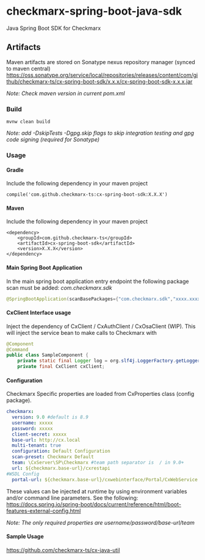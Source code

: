 # checkmarx-spring-boot-java-sdk
Java Spring Boot SDK for Checkmarx

## Artifacts
Maven artifacts are stored on Sonatype nexus repository manager (synced to maven central)
https://oss.sonatype.org/service/local/repositories/releases/content/com/github/checkmarx-ts/cx-spring-boot-sdk/x.x.x/cx-spring-boot-sdk-x.x.x.jar

_Note: Check maven version in current pom.xml_

### Build
```mvnw clean build```

_Note: add -DskipTests -Dgpg.skip flags to skip integration testing and gpg code signing (required for Sonatype)_

### Usage
#### Gradle
Include the following dependency in your maven project
```
compile('com.github.checkmarx-ts:cx-spring-boot-sdk:X.X.X')
```
#### Maven
Include the following dependency in your maven project
```
<dependency>
    <groupId>com.github.checkmarx-ts</groupId>
    <artifactId>cx-spring-boot-sdk</artifactId>
    <version>X.X.X</version>
</dependency>
```
#### Main Spring Boot Application
In the main spring boot application entry endpoint the following package scan must be added:
_com.checkmarx.sdk_
```java
@SpringBootApplication(scanBasePackages={"com.checkmarx.sdk","xxxx.xxxx.xxxx", ...})
```

#### CxClient Interface usage
Inject the dependency of CxClient / CxAuthClient / CxOsaClient (WIP).  This will inject the service bean to make calls to Checkmarx with
```java
@Component
@Command
public class SampleComponent {
    private static final Logger log = org.slf4j.LoggerFactory.getLogger(SampleComponent.class);
    private final CxClient cxClient;
```

#### Configuration 
Checkmarx Specific properties are loaded from CxProperties class (config package).
```yaml
checkmarx:
  version: 9.0 #default is 8.9
  username: xxxxx
  password: xxxxx
  client-secret: xxxxx 
  base-url: http://cx.local
  multi-tenant: true
  configuration: Default Configuration
  scan-preset: Checkmarx Default
  team: \CxServer\SP\Checkmarx #team path separator is  / in 9.0+ 
  url: ${checkmarx.base-url}/cxrestapi
#WSDL Config
  portal-url: ${checkmarx.base-url}/cxwebinterface/Portal/CxWebService.asmx
```

These values can be injected at runtime by using environment variables and/or command line parameters.  See the following: https://docs.spring.io/spring-boot/docs/current/reference/html/boot-features-external-config.html

_Note: The only required properties are username/password/base-url/team_

#### Sample Usage
https://github.com/checkmarx-ts/cx-java-util